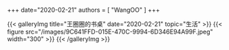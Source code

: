 +++
date="2020-02-21"
authors = [
    "WangOO"
]
+++

{{< galleryImg title="王圈圈的书桌" date="2020-02-21" topic="生活" >}}
    {{< figure src="/images/9C641FFD-015E-470C-9994-6D346E94A99F.jpeg" width="300" >}}
{{< /galleryImg >}}